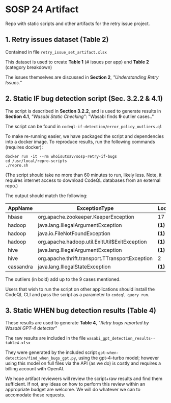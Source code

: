 # SOSP 24 Artifact

Repo with static scripts and other artifacts for the retry issue project.

## 1. Retry issues dataset (Table 2)

Contained in file `retry_issue_set_artifact.xlsx`

This dataset is used to create **Table 1** (# issues per app) and **Table 2** (category breakdown)

The issues themselves are discussed in **Section 2**, *"Understanding Retry Issues."*

## 2. Static IF bug detection script (Sec. 3.2.2 & 4.1)

The script is described in **Section 3.2.2**, and is used to generate results in **Section 4.1**, *"Wasabi Static Checking"*: "Wasabi finds **9** outlier cases.."

The script can be found in `codeql-if-detection/error_policy_outliers.ql`

To make re-running easier, we have packaged the script and dependencies into a docker image. To reproduce results, run the following commands (requires docker):

```
docker run -it --rm whoisutsav/sosp-retry-if-bugs
cd /usr/local/repro-scripts
./repro.sh
```
(The script should take no more than 60 minutes to run, likely less. Note, it requires internet access to download CodeQL databases from an external repo.)

The output should match the following:

| AppName | ExceptionType | LocationsRetried | LocationsNotRetried | Coherence |
| --- | --- | --- | --- | --- |
|hbase | org.apache.zookeeper.KeeperException | 17 | **(3)** | .85 |
| hadoop | java.lang.IllegalArgumentException | **(1)** | 5 | .83 |
| hadoop | java.io.FileNotFoundException| **(1)**| 3| .75 |
|hadoop|org.apache.hadoop.util.ExitUtil$ExitException|**(1)**|2|.67|
|hive|java.lang.IllegalArgumentException|**(1)**|2|.67|
|hive|org.apache.thrift.transport.TTransportException|2|**(1)**|.67|
|cassandra|java.lang.IllegalStateException|**(1)**|2|.67|

The outliers (in bold) add up to the 9 cases mentioned.

Users that wish to run the script on other applications should install the CodeQL CLI and pass the script as a parameter to `codeql query run`.

## 3. Static WHEN bug detection results (Table 4)

These results are used to generate **Table 4**, *"Retry bugs reported by Wasabi GPT-4 detector"*

The raw results are included in the file `wasabi_gpt_detection_results--table4.xlsx`

They were generated by the included script `gpt-when-detection/find_when_bugs_gpt.py`, using the gpt-4-turbo model; however using this model on full files via the API (as we do) is costly and requires a billing account with OpenAI.

We hope artifact reviewers will review the script+raw results and find them sufficient. If not, any ideas on how to perform this review within an appropriate budget are welcome. We will do whatever we can to accomodate these requests.

